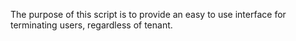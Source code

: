 The purpose of this script is to provide an easy to use interface for terminating users, regardless of tenant.